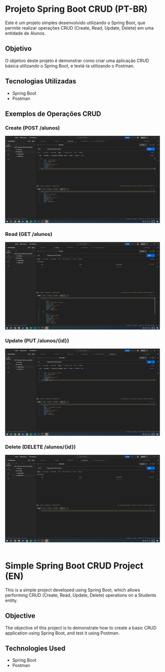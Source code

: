 # Projeto Spring Boot CRUD (PT-BR)

Este é um projeto simples desenvolvido utilizando o Spring Boot, que permite realizar operações CRUD (Create, Read, Update, Delete) em uma entidade de Alunos.

## Objetivo

O objetivo deste projeto é demonstrar como criar uma aplicação CRUD básica utilizando o Spring Boot, e testá-la utilizando o Postman.

## Tecnologias Utilizadas

- Spring Boot
- Postman

## Exemplos de Operações CRUD

### Create (POST /alunos)

![Create](images/create.png)

### Read (GET /alunos)

![Read](images/read.png)

### Update (PUT /alunos/{id})

![Update](images/update.png)

### Delete (DELETE /alunos/{id})

![Delete](images/delete.png)
<br><br>
#
# Simple Spring Boot CRUD Project (EN)

This is a simple project developed using Spring Boot, which allows performing CRUD (Create, Read, Update, Delete) operations on a Students entity.

## Objective

The objective of this project is to demonstrate how to create a basic CRUD application using Spring Boot, and test it using Postman.

## Technologies Used

- Spring Boot
- Postman